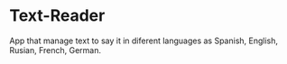 # Text-Reader
App that manage text to say it in diferent languages as Spanish, English, Rusian, French, German.
